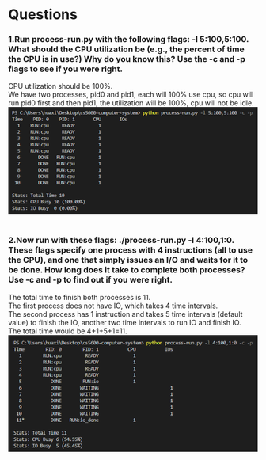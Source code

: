# Questions  
### 1.Run process-run.py with the following flags: -l 5:100,5:100. What should the CPU utilization be (e.g., the percent of time the CPU is in use?) Why do you know this? Use the -c and -p flags to see if you were right.
CPU utilization should be 100%.  
We have two processes, pid0 and pid1, each will 100% use cpu, so cpu will run pid0 first and then pid1, the utilization will be 100%, cpu will not be idle.  
![q1](https://github.com/huaxing-w/cs5600-computer-system/blob/homework1/pic/q1.png)  
<br/>

### 2.Now run with these flags: ./process-run.py -l 4:100,1:0. These flags specify one process with 4 instructions (all to use the CPU), and one that simply issues an I/O and waits for it to be done. How long does it take to complete both processes? Use -c and -p to find out if you were right.  
The total time to finish both processes is 11.  
The first process does not have IO, which takes 4 time intervals.  
The second process has 1 instruction and takes 5 time intervals (default value) to finish the IO, another two time intervals to run IO and finish IO.  
The total time would be 4+1+5+1=11.  
![q2](https://github.com/huaxing-w/cs5600-computer-system/blob/homework1/pic/q2.png)  
<br/>


